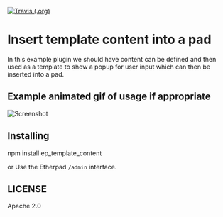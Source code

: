 [![Travis (.org)](https://api.travis-ci.org/johnmclear/ep_template_content.svg?branch=develop)](https://travis-ci.org/github/johnmclear/ep_template_content)

# Insert template content into a pad
In this example plugin we should have content can be defined and then used as a template to show a popup for user input which can then be inserted into a pad.

## Example animated gif of usage if appropriate
![Screenshot](https://user-images.githubusercontent.com/220864/99979953-97841d80-2d9f-11eb-9782-5f65817c58f4.PNG)

## Installing
npm install ep_template_content

or Use the Etherpad ``/admin`` interface.

## LICENSE
Apache 2.0
